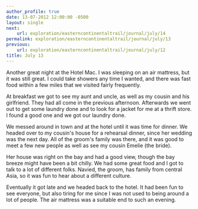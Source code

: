 ```yaml
---
author_profile: true
date: 13-07-2012 12:00:00 -0500
layout: single
next:
    url: exploration/easterncontinentaltrail/journal/july/14
permalink: exploration/easterncontinentaltrail/journal/july/13
previous:
    url: exploration/easterncontinentaltrail/journal/july/12
title: July 13
---
```

Another great night at the Hotel Mac. I was sleeping on an air mattress, but it was still great. I could take showers any time I wanted, and there was fast food within a few miles that we visited fairly frequently.

At breakfast we got to see my aunt and uncle, as well as my cousin and his girlfriend. They had all come in the previous afternoon. Afterwards we went out to get some laundry done and to look for a jacket for me at a thrift store. I found a good one and we got our laundry done.

We messed around in town and at the hotel until it was time for dinner. We headed over to my cousin's house for a rehearsal dinner, since her wedding was the next day. All of the groom's family was there, and it was good to meet a few new people as well as see my cousin Emelie (the bride).

Her house was right on the bay and had a good view, though the bay breeze might have been a bit chilly. We had some great food and I got to talk to a lot of different folks. Navied, the groom, has family from central Asia, so it was fun to hear about a different culture.

Eventually it got late and we headed back to the hotel. It had been fun to see everyone, but also tiring for me since I was not used to being around a lot of people. The air mattress was a suitable end to such an evening.